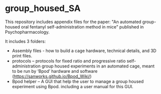 # group_housed_SA
This repository includes appendix files for the paper: 
"An automated group-housed oral fentanyl self-administration method in mice" 
published in Psychopharmacology. 

It includes 3 folders:
* Assembly files - how to build a cage hardware, technical details, and 3D print files. 
* protocols – protocols for fixed ratio and progressive ratio self-administration group housed experiments in an automated cage, meant to be run by ‘Bpod’ hardware and software (https://sanworks.github.io/Bpod_Wiki/)
* Bpod helper – A GUI that help the user to manage a group housed experiment using Bpod. including a user manual for this GUI.  
